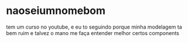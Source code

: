 # naoseiumnomebom
tem um curso no youtube, e eu to seguindo porque minha modelagem ta bem ruim e talvez o mano me faça entender melhor certos components
